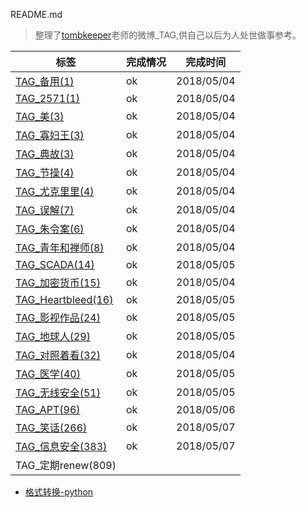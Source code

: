 README.md

>整理了[tombkeeper](https://weibo.com/101174?refer_flag=1005055015_)老师的微博_TAG,供自己以后为人处世做事参考。 



| 标签                                        | 完成情况 | 完成时间   |
| ------------------------------------------- | -------- | ---------- |
| [TAG_备用(1)](TAG_备用(1).md)               | ok       | 2018/05/04 |
| [TAG_2571(1)](TAG_2571(1).md)               | ok       | 2018/05/04 |
| [TAG_美(3)](TAG_美(3).md)                   | ok       | 2018/05/04 |
| [TAG_寡妇王(3)](TAG_寡妇王(3).md)           | ok       | 2018/05/04 |
| [TAG_典故(3)](TAG_典故(3).md)               | ok       | 2018/05/04 |
| [TAG_节操(4)](TAG_节操(4).md)               | ok       | 2018/05/04 |
| [TAG_尤克里里(4)](TAG_尤克里里(4).md)       | ok       | 2018/05/04 |
| [TAG_误解(7)](TAG_误解(7).md)               | ok       | 2018/05/04 |
| [TAG_朱令案(6)](TAG_朱令案(6).md)           | ok       | 2018/05/04 |
| [TAG_青年和禅师(8)](TAG_青年和禅师(8).md)   | ok       | 2018/05/04 |
| [TAG_SCADA(14)](TAG_SCADA(14).md)           | ok       | 2018/05/05 |
| [TAG_加密货币(15)](TAG_加密货币(15).md)     | ok       | 2018/05/04 |
| [TAG_Heartbleed(16)](TAG_Heartbleed(16).md) | ok       | 2018/05/05 |
| [TAG_影视作品(24)](TAG_影视作品(24).md)     | ok       | 2018/05/05 |
| [TAG_地球人(29)](TAG_地球人(29).md)         | ok       | 2018/05/05 |
| [TAG_对照着看(32)](TAG_对照着看(32).md)     | ok       | 2018/05/04 |
| [TAG_医学(40)](TAG_医学(40).md)             | ok       | 2018/05/05 |
| [TAG_无线安全(51)](TAG_无线安全(51).md)     | ok       | 2018/05/05 |
| [TAG_APT(96)](TAG_APT(96).md)               | ok       | 2018/05/06 |
| [TAG_笑话(266)](TAG_笑话(266)/)             | ok       | 2018/05/07 |
| [TAG_信息安全(383)](TAG_信息安全(383)/)     | ok       | 2018/05/07 |
| TAG_定期renew(809)[]()                      |          |            |

- [格式转换-python](python_test/)

